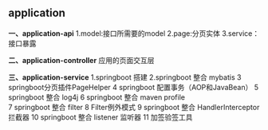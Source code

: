 ## application


**一、application-api**
1.model:接口所需要的model
2.page:分页实体
3.service：接口暴露


**二、application-controller**
应用的页面交互层

**三、application-service**
1.springboot 搭建
2.springboot 整合 mybatis
3 springboot分页插件PageHelper
4 springboot 配置事务（AOP和JavaBean）
5 springboot 整合 log4j
6 springboot 整合 maven profile   
7 springboot 整合 filter
8 Filter例外模式
9 springboot 整合 HandlerInterceptor 拦截器
10 springboot 整合 listener 监听器
11 加签验签工具